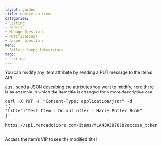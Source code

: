 ```yaml
---
layout: guides
title: Update an item
categories: 
- Listing
- Orders
- Manage Questions
- Notifications
- Answer Questions
menu: 
- Sellers &amp; Integrators
tags: 
- Listing
---
```



You can modify any item attribute by sending a PUT message to the Items API.

Just, send a JSON describing the attributes you want to modify, here there is an example in which the item title is changed for a more descriptive one:


<pre class="terminal">
curl -X PUT -H "Content-Type: application/json" -d
'{
"title":"Test Item - Do not offer - Harry Potter Book"
}'

https://api.mercadolibre.com/items/MLA430387888?access_token=$ACCESS_TOKEN

</pre>
Access the item’s VIP to see the modified title!
